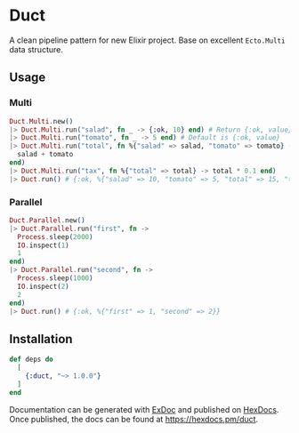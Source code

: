 # Duct

A clean pipeline pattern for new Elixir project. Base on excellent `Ecto.Multi` data structure.

## Usage

### Multi

```elixir
Duct.Multi.new()
|> Duct.Multi.run("salad", fn _ -> {:ok, 10} end) # Return {:ok, value} or {:error, error}
|> Duct.Multi.run("tomato", fn _ -> 5 end) # Default is {:ok, value}
|> Duct.Multi.run("total", fn %{"salad" => salad, "tomato" => tomato} ->
  salad + tomato
end)
|> Duct.Multi.run("tax", fn %{"total" => total} -> total * 0.1 end)
|> Duct.run() # {:ok, %{"salad" => 10, "tomato" => 5, "total" => 15, "tax" => 1.5}}
```

### Parallel

```elixir
Duct.Parallel.new()
|> Duct.Parallel.run("first", fn ->
  Process.sleep(2000)
  IO.inspect(1)
  1
end)
|> Duct.Parallel.run("second", fn ->
  Process.sleep(1000)
  IO.inspect(2)
  2
end)
|> Duct.run() # {:ok, %{"first" => 1, "second" => 2}}
```

## Installation

```elixir
def deps do
  [
    {:duct, "~> 1.0.0"}
  ]
end
```

Documentation can be generated with [ExDoc](https://github.com/elixir-lang/ex_doc)
and published on [HexDocs](https://hexdocs.pm). Once published, the docs can
be found at <https://hexdocs.pm/duct>.

